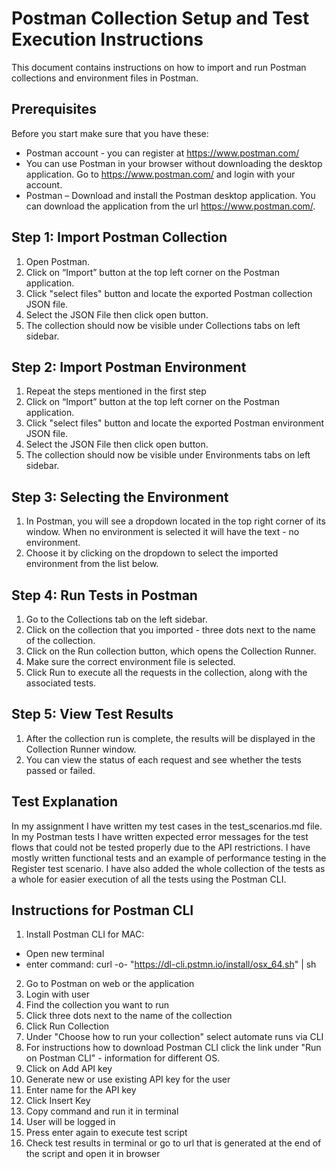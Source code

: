 # Postman Collection Setup and Test Execution Instructions

This document contains instructions on how to import and run Postman collections and environment files in Postman.

## Prerequisites

Before you start make sure that you have these:

- Postman account - you can register at https://www.postman.com/
- You can use Postman in your browser without downloading the desktop application. Go to https://www.postman.com/ and login with your account.
- Postman – Download and install the Postman desktop application. You can download the application from the url https://www.postman.com/.

## Step 1: Import Postman Collection

1. Open Postman.
2. Click on “Import” button at the top left corner on the Postman application.
3. Click "select files" button and locate the exported Postman collection JSON file.
4. Select the JSON File then click open button.
5. The collection should now be visible under Collections tabs on left sidebar.

## Step 2: Import Postman Environment

1. Repeat the steps mentioned in the first step
2. Click on “Import” button at the top left corner on the Postman application.
3. Click "select files" button and locate the exported Postman environment JSON file.
4. Select the JSON File then click open button.
5. The collection should now be visible under Environments tabs on left sidebar.

## Step 3: Selecting the Environment

1. In Postman, you will see a dropdown located in the top right corner of its window. When no environment is selected it will have the text - no environment.
2. Choose it by clicking on the dropdown to select the imported environment from the list below.

## Step 4: Run Tests in Postman

1. Go to the Collections tab on the left sidebar.
2. Click on the collection that you imported - three dots next to the name of the collection.
3. Click on the Run collection button, which opens the Collection Runner.
4. Make sure the correct environment file is selected.
5. Click Run to execute all the requests in the collection, along with the associated tests.

## Step 5: View Test Results

1. After the collection run is complete, the results will be displayed in the Collection Runner window.
2. You can view the status of each request and see whether the tests passed or failed.

## Test Explanation

In my assignment I have written my test cases in the test_scenarios.md file. In my Postman tests I have written expected error messages for the test flows that could not be tested properly due to the API restrictions.
I have mostly written functional tests and an example of performance testing in the Register test scenario.
I have also added the whole collection of the tests as a whole for easier execution of all the tests using the Postman CLI.

## Instructions for Postman CLI

1. Install Postman CLI for MAC:

- Open new terminal
- enter command: curl -o- "https://dl-cli.pstmn.io/install/osx_64.sh" | sh

2. Go to Postman on web or the application
3. Login with user
4. Find the collection you want to run
5. Click three dots next to the name of the collection
6. Click Run Collection
7. Under "Choose how to run your collection" select automate runs via CLI
8. For instructions how to download Postman CLI click the link under "Run on Postman CLI" - information for different OS.
9. Click on Add API key
10. Generate new or use existing API key for the user
11. Enter name for the API key
12. Click Insert Key
13. Copy command and run it in terminal
14. User will be logged in
15. Press enter again to execute test script
16. Check test results in terminal or go to url that is generated at the end of the script and open it in browser

